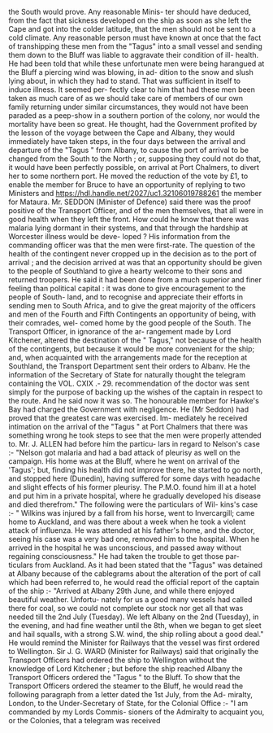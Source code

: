 the South would prove. Any reasonable Minis- ter should have deduced, from the fact that sickness developed on the ship as soon as she left the Cape and got into the colder latitude, that the men should not be sent to a cold climate. Any reasonable person must have known at once that the fact of transhipping these men from the "Tagus" into a small vessel and sending them down to the Bluff was liable to aggravate their condition of ill- health. He had been told that while these unfortunate men were being harangued at the Bluff a piercing wind was blowing, in ad- dition to the snow and slush lying about, in which they had to stand. That was sufficient in itself to induce illness. It seemed per- fectly clear to him that had these men been taken as much care of as we should take care of members of our own family returning under similar circumstances, they would not have been paraded as a peep-show in a southern portion of the colony, nor would the mortality have been so great. He thought, had the Government profited by the lesson of the voyage between the Cape and Albany, they would immediately have taken steps, in the four days between the arrival and departure of the "Tagus " from Albany, to cause the port of arrival to be changed from the South to the North ; or, supposing they could not do that, it would have been perfectly possible, on arrival at Port Chalmers, to divert her to some northern port. He moved the reduction of the vote by £1, to enable the member for Bruce to have an opportunity of replying to two Ministers and https://hdl.handle.net/2027/uc1.32106019788261 the member for Mataura. Mr. SEDDON (Minister of Defence) said there was the proof positive of the Transport Officer, and of the men themselves, that all were in good health when they left the front. How could he know that there was malaria lying dormant in their systems, and that through the hardship at Worcester illness would be deve- loped ? His information from the commanding officer was that the men were first-rate. The question of the health of the contingent never cropped up in the decision as to the port of arrival ; and the decision arrived at was that an opportunity should be given to the people of Southland to give a hearty welcome to their sons and returned troopers. He said it had been done from a much superior and finer feeling than political capital : it was done to give encouragement to the people of South- land, and to recognise and appreciate their efforts in sending men to South Africa, and to give the great majority of the officers and men of the Fourth and Fifth Contingents an opportunity of being, with their comrades, wel- comed home by the good people of the South. The Transport Officer, in ignorance of the ar- rangement made by Lord Kitchener, altered the destination of the " Tagus," not because of the health of the contingents, but because it would be more convenient for the ship; and, when acquainted with the arrangements made for the reception at Southland, the Transport Department sent their orders to Albanv. He the information of the Secretary of State for naturally thought the telegram containing the VOL. CXIX .- 29. recommendation of the doctor was sent simply for the purpose of backing up the wishes of the captain in respect to the route. And he said now it was so. The honourable member for Hawke's Bay had charged the Government with negligence. He (Mr Seddon) had proved that the greatest care was exercised. Im- mediately he received intimation on the arrival of the "Tagus " at Port Chalmers that there was something wrong he took steps to see that the men were properly attended to. Mr. J. ALLEN had before him the particu- lars in regard to Nelson's case :- "Nelson got malaria and had a bad attack of pleurisy as well on the campaign. His home was at the Bluff, where he went on arrival of the 'Tagus'; but, finding his health did not improve there, he started to go north, and stopped here (Dunedin), having suffered for some days with headache and slight effects of his former pleurisy. The P.M.O. found him ill at a hotel and put him in a private hospital, where he gradually developed his disease and died therefrom." The following were the particulars of Wil- kins's case :- " Wilkins was injured by a fall from his horse, went to Invercargill; came home to Auckland, and was there about a week when he took a violent attack of influenza. He was attended at his father's home, and the doctor, seeing his case was a very bad one, removed him to the hospital. When he arrived in the hospital he was unconscious, and passed away without regaining consciousness." He had taken the trouble to get those par- ticulars from Auckland. As it had been stated that the "Tagus" was detained at Albany because of the cablegrams about the alteration of the port of call which had been referred to, he would read the official report of the captain of the ship :- "Arrived at Albany 29th June, and while there enjoyed beautiful weather. Unfortu- nately for us a good many vessels had called there for coal, so we could not complete our stock nor get all that was needed till the 2nd July (Tuesday). We left Albany on the 2nd (Tuesday), in the evening, and had fine weather until the 8th, when we began to get sleet and hail squalls, with a strong S.W. wind, the ship rolling about a good deal." He would remind the Minister for Railways that the vessel was first ordered to Wellington. Sir J. G. WARD (Minister for Railways) said that originally the Transport Officers had ordered the ship to Wellington without the knowledge of Lord Kitchener ; but before the ship reached Albany the Transport Officers ordered the "Tagus " to the Bluff. To show that the Transport Officers ordered the steamer to the Bluff, he would read the following paragraph from a letter dated the 1st July, from the Ad- miralty, London, to the Under-Secretary of State, for the Colonial Office :- "I am commanded by my Lords Commis- sioners of the Admiralty to acquaint you, or the Colonies, that a telegram was received 